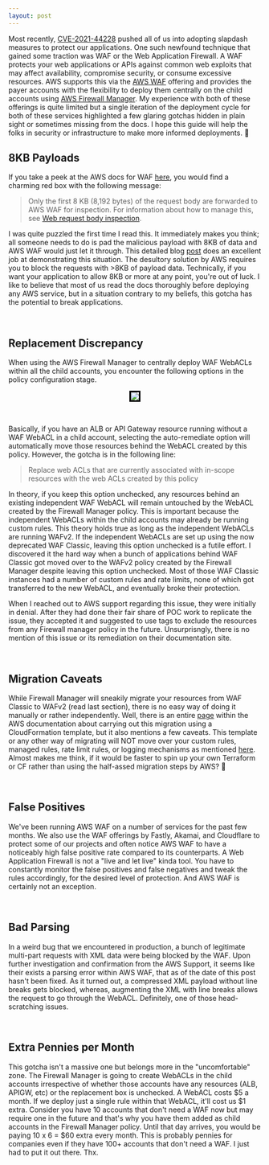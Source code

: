 ```yaml
---
layout: post
---
```


Most recently, [CVE-2021-44228](https://cve.mitre.org/cgi-bin/cvename.cgi?name=CVE-2021-44228) pushed all of us into adopting slapdash measures to protect our applications. One such newfound technique that gained some traction was WAF or the Web Application Firewall. A WAF protects your web applications or APIs against common web exploits that may affect availability, compromise security, or consume excessive resources. AWS supports this via the [AWS WAF](https://aws.amazon.com/waf/) offering and provides the payer accounts with the flexibility to deploy them centrally on the child accounts using [AWS Firewall Manager](https://aws.amazon.com/firewall-manager/). My experience with both of these offerings is quite limited but a single iteration of the deployment cycle for both of these services highlighted a few glaring gotchas hidden in plain sight or sometimes missing from the docs. I hope this guide will help the folks in security or infrastructure to make more informed deployments. 👀



## 8KB Payloads

If you take a peek at the AWS docs for WAF [here](https://docs.aws.amazon.com/waf/latest/developerguide/waf-rule-statement-fields.html), you would find a charming red box with the following message:

> Only the first 8 KB (8,192 bytes) of the request body are forwarded to AWS WAF for inspection.                                                                 For information about how to manage this, see [Web request body inspection](https://docs.aws.amazon.com/waf/latest/developerguide/web-request-body-inspection.html). 

I was quite puzzled the first time I read this. It immediately makes you think; all someone needs to do is pad the malicious payload with 8KB of data and AWS WAF would just let it through. This detailed blog [post](https://osamaelnaggar.com/blog/aws_waf_dangerous_defaults/) does an excellent job at demonstrating this situation. The desultory solution by AWS requires you to block the requests with >8KB of payload data. Technically, if you want your application to allow 8KB or more at any point, you're out of luck. I like to believe that most of us read the docs thoroughly before deploying any AWS service, but in a situation contrary to my beliefs, this gotcha has the potential to break applications. 

<br />

## Replacement Discrepancy

When using the AWS Firewall Manager to centrally deploy WAF WebACLs within all the child accounts, you encounter the following options in the policy configuration stage.
<br />
<p align="center">
<img src="https://raw.githubusercontent.com/lprimeroo/lprimeroo.github.io/master/aws-waf-1.jpg" style="border:3px solid black">
</p>
<br />

Basically, if you have an ALB or API Gateway resource running without a WAF WebACL in a child account, selecting the auto-remediate option will automatically move those resources behind the WebACL created by this policy. However, the gotcha is in the following line:

> Replace web ACLs that are currently associated with in-scope resources with the web ACLs created by this policy

In theory, if you keep this option unchecked, any resources behind an existing independent WAF WebACL will remain untouched by the WebACL created by the Firewall Manager policy. This is important because the independent WebACLs within the child accounts may already be running custom rules. This theory holds true as long as the independent WebACLs are running WAFv2. If the independent WebACLs are set up using the now deprecated WAF Classic, leaving this option unchecked is a futile effort. I discovered it the hard way when a bunch of applications behind WAF Classic got moved over to the WAFv2 policy created by the Firewall Manager despite leaving this option unchecked. Most of those WAF Classic instances had a number of custom rules and rate limits, none of which got transferred to the new WebACL, and eventually broke their protection. 

When I reached out to AWS support regarding this issue, they were initially in denial. After they had done their fair share of POC work to replicate the issue, they accepted it and suggested to use tags to exclude the resources from any Firewall manager policy in the future. Unsurprisngly, there is no mention of this issue or its remediation on their documentation site.  

<br />

## Migration Caveats

While Firewall Manager will sneakily migrate your resources from WAF Classic to WAFv2 (read last section), there is no easy way of doing it manually or rather independently. Well, there is an entire [page](https://docs.aws.amazon.com/waf/latest/developerguide/waf-migrating-procedure-automatic.html) within the AWS documentation about carrying out this migration using a CloudFormation template, but it also mentions a few caveats. This template or any other way of migrating will NOT move over your custom rules, managed rules, rate limit rules, or logging mechanisms as mentioned [here](https://docs.aws.amazon.com/waf/latest/developerguide/waf-migrating-caveats.html). Almost makes me think, if it would be faster to spin up your own Terraform or CF rather than using the half-assed migration steps by AWS? 🤔


<br />

## False Positives

We've been running AWS WAF on a number of services for the past few months. We also use the WAF offerings by Fastly, Akamai, and Cloudflare to protect some of our projects and often notice AWS WAF to have a noticeably high false positive rate compared to its counterparts. A Web Application Firewall is not a "live and let live" kinda tool. You have to constantly monitor the false positives and false negatives and tweak the rules accordingly, for the desired level of protection. And AWS WAF is certainly not an exception.

<br />


## Bad Parsing

In a weird bug that we encountered in production, a bunch of legitimate multi-part requests with XML data were being blocked by the WAF. Upon further investigation and confirmation from the AWS Support, it seems like their exists a parsing error within AWS WAF, that as of the date of this post hasn't been fixed. As it turned out, a compressed XML payload without line breaks gets blocked, whereas, augmenting the XML with line breaks allows the request to go through the WebACL. Definitely, one of those head-scratching issues.

<br />

## Extra Pennies per Month 

This gotcha isn't a massive one but belongs more in the "uncomfortable" zone. The Firewall Manager is going to create WebACLs in the child accounts irrespective of whether those accounts have any resources (ALB, APIGW, etc) or the replacement box is unchecked. A WebACL costs $5 a month. If we deploy just a single rule within that WebACL, it'll cost us $1 extra. Consider you have 10 accounts that don't need a WAF now but may require one in the future and that's why you have them added as child accounts in the Firewall Manager policy.  Until that day arrives, you would be paying 10 x 6 = $60 extra every month. This is probably pennies for companies even if they have 100+ accounts that don't need a WAF. I just had to put it out there. Thx.

